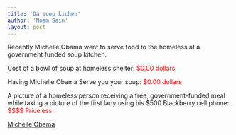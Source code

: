 ```yaml
---
title: 'Da soop kichen'
author: 'Noam Sain'
layout: post
---
```


Recently Michelle Obama went to serve food to the homeless at a government funded soup kitchen.

Cost of a bowl of soup at homeless shelter: <span style="color: red;">\$0.00 dollars</span>

Having Michelle Obama Serve you your soup: <span style="color: red;">\$0.00 dollars</span>

A picture of a homeless person receiving a free, government-funded meal while taking a picture of the first lady using his $500 Blackberry cell phone: <span style="color: red;">\$\$\$\$ Priceless</span>

[Michelle Obama](https://4.bp.blogspot.com/_8aN4krk1nsk/SjqJgeiqnwI/AAAAAAAAALY/Ghh06637BhM/s1600/ATT00000.jpeg "Michelle Obama")
